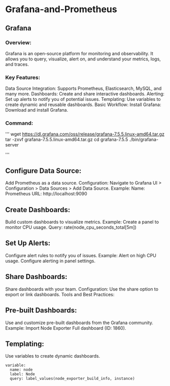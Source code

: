 # Grafana-and-Prometheus

## Grafana
### Overview:
Grafana is an open-source platform for monitoring and observability. It allows you to query, visualize, alert on, and understand your metrics, logs, and traces.

### Key Features:
Data Source Integration: Supports Prometheus, Elasticsearch, MySQL, and many more.
Dashboards: Create and share interactive dashboards.
Alerting: Set up alerts to notify you of potential issues.
Templating: Use variables to create dynamic and reusable dashboards.
Basic Workflow:
Install Grafana:
Download and install Grafana.
### Command:
'''
wget https://dl.grafana.com/oss/release/grafana-7.5.5.linux-amd64.tar.gz
tar -zxvf grafana-7.5.5.linux-amd64.tar.gz
cd grafana-7.5.5
./bin/grafana-server

'''

## Configure Data Source:

Add Prometheus as a data source.
Configuration: Navigate to Grafana UI > Configuration > Data Sources > Add Data Source.
Example:
Name: Prometheus
URL: http://localhost:9090

## Create Dashboards:
Build custom dashboards to visualize metrics.
Example: Create a panel to monitor CPU usage.
Query: rate(node_cpu_seconds_total[5m])
## Set Up Alerts:
Configure alert rules to notify you of issues.
Example: Alert on high CPU usage.
Configure alerting in panel settings.

## Share Dashboards:

Share dashboards with your team.
Configuration: Use the share option to export or link dashboards.
Tools and Best Practices:
## Pre-built Dashboards:
Use and customize pre-built dashboards from the Grafana community.
Example: Import Node Exporter Full dashboard (ID: 1860).

## Templating:
Use variables to create dynamic dashboards.
```
variable:
  name: node
  label: Node
  query: label_values(node_exporter_build_info, instance)
```
